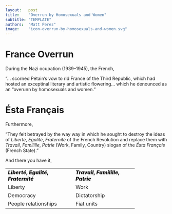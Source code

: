 ```yaml
---
layout:   post
title:    "Overrun by Homosexuals and Women"
subtitle: "TEMPLATE"
authors:  "Matt Perez"
image:    "icon-overrun-by-homosexuals-and-women.svg"
---
```


<div style='display:none; '>
 <p>BREAKING: France overrun by homosexuals and women.</p>
</div>

<h1>France Overrun</h1>
 <p>During the Nazi ocupation (1939–1945), the French,
 <div class="_citation">
  <p>&ldquo;&hellip; scorned P&eacute;tain&rsquo;s vow to rid France of the Third Republic, which had hosted an exceptinal literary and artistic flowering&hellip; which he denounced as an &ldquo;overunn by homosexuals and women.&rdquo;</p>
 </div>

<h1>&Eacute;sta Fran&ccedil;ais</h1>
 <p>Furthermore,</p>
 <div class="_citation">
  <p>&ldquo;They felt betrayed by the way way in which he sought to destroy the ideas of <em>Libert&eacute;</em>, <em>Egalit&eacute;</em>, <em>Fraternit&eacute;</em> of the French Revolution and replace them with <em>Travail</em>, <em>Familille</em>, <em>Patrie</em> (Work, Family, Country) slogan of the <em>&Eacute;sta Fran&ccedil;ais</em> (French State).&rdquo;</p>
 </div>
 <p>And there you have it,
  <table style="width:80%">
   <tr>
    <td>
     <span style="text-align:center; font-weight: 900; ">
      <em>Libert&eacute;</em>, <em>Egalit&eacute;</em>, <em>Fraternit&eacute;</em>
     </span>
    </td>
    <td>
     <span style="text-align:center; font-weight: 900; ">
      <em>Travail</em>, <em>Familille</em>, <em>Patrie</em>
     </span>
    </td>
   </tr>
   <tr>
    <td>
     Liberty
    </td>
    <td>
     Work
    </td>
   </tr>
   <tr>
    <td>
     Democracy
    </td>
    <td>
     Dictatorship
    </td>
   </tr>
   <tr>
    <td>
     People relationships
    </td>
    <td>
     Fiat units
    </td>
   </tr> 
  </table>